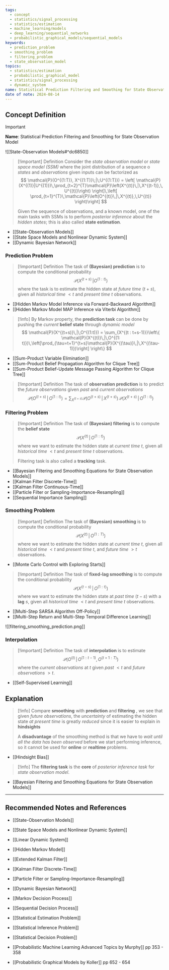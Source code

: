 ```yaml
---
tags:
  - concept
  - statistics/signal_processing
  - statistics/estimation
  - machine_learning/models
  - deep_learning/sequential_networks
  - probabilistic_graphical_models/sequential_models
keywords:
  - prediction_problem
  - smoothing_problem
  - filtering_problem
  - state_observation_model
topics:
  - statistics/estimation
  - probabilistic_graphical_model
  - statistics/signal_processing
  - dynamic_system
name: Statistical Prediction Filtering and Smoothing for State Observation Model
date of note: 2024-08-14
---
```


## Concept Definition

>[!important]
>**Name**: Statistical Prediction Filtering and Smoothing for State Observation Model

![[State-Observation Models#^dc6850]]


>[!important] Definition
>Consider the *state observation model* or *state space model (SSM)* where the joint distribution of a sequence o *states* and *observations* given inputs can be factorized as
>$$
>\mathcal{P}(O^{(1:T)}, X^{(1:T)}\;|\;U^{(1:T)}) = \left[ \mathcal{P}(X^{(1)}|U^{(1)})\,\prod_{t=2}^{T}\mathcal{P}\left(X^{(t)}\,|\,X^{(t-1)},\, U^{(t)}\right) \right]\,\left[ \prod_{t=1}^{T}\,\mathcal{P}\left(O^{(t)}\,|\,X^{(t)},\,U^{(t)} \right)\right]  
>$$
>
>Given the sequence of observations, and a known model, one of the main tasks with SSMs is to perform *posterior inference* about the *hidden states*;  this is also called **state estimation**.

- [[State-Observation Models]]
- [[State Space Models and Nonlinear Dynamic System]]
- [[Dynamic Bayesian Network]]

### Prediction Problem

>[!important] Definition
>The task of **(Bayesian) prediction** is to compute the conditional probability $$\mathcal{P}(X^{(t+s)}\,| O^{(1: t)})$$ where the task is to estimate the hidden state at *future time* $(t+s)$, given all *historical time* $<t$ and *present time* $t$ observations. 

- [[Hidden Markov Model Inference via Forward-Backward Algorithm]]
- [[Hidden Markov Model MAP Inference via Viterbi Algorithm]]

>[!info]
>By Markov property, the **prediction task** can be done by pushing the *current* **belief state** through *dynamic model*
>$$
>\mathcal{P}(X^{(t+s)}\,|\,O^{(1:t)}) = \sum_{X^{(t : t+s-1)}}\left\{ \mathcal{P}(X^{(t)}\,|\,O^{(1: t)})\,\left[\prod_{\tau=t+1}^{t+s}\mathcal{P}(X^{(\tau)}\,|\,X^{(\tau-1)})\right] \right\}
>$$

- [[Sum-Product Variable Elimination]]
- [[Sum-Product Belief Propagation Algorithm for Clique Tree]]
- [[Sum-Product Belief-Update Message Passing Algorithm for Clique Tree]]

>[!important] Definition
>The task of **observation prediction** is to predict the *future observations* given *past* and *current observations*
>$$
>\mathcal{P}(O^{(t+s)}\,|\,O^{(1:t)}) = \sum_{X^{(t+s)}}\mathcal{P}(O^{(t+s)}\,|\,X^{(t+s)})\,\mathcal{P}(X^{(t+s)}\,|\, O^{(1: t)})
>$$

### Filtering Problem

>[!important] Definition
>The task of **(Bayesian) filtering** is to compute the **belief state** $$\mathcal{P}(X^{(t)}\,|\, O^{(1: t)})$$
>where we want to estimate the hidden state at *current time* $t$, given all *historical time* $<t$ and *present time* $t$ observations.
>
>Filtering task is also called a **tracking** task. 


- [[Bayesian Filtering and Smoothing Equations for State Observation Models]]
- [[Kalman Filter Discrete-Time]]
- [[Kalman Filter Continuous-Time]]
- [[Particle Filter or Sampling-Importance-Resampling]]
- [[Sequential Importance Sampling]]

### Smoothing Problem

>[!important] Definition
>The task of **(Bayesian) smoothing** is to compute the conditional probability  $$\mathcal{P}(X^{(t)}\,|\, O^{(1: T)})$$
>where we want to estimate the hidden state at *current time* $t$, given all *historical time* $<t$ and *present time* $t$, and *future time* $>t$ observations. 
>

- [[Monte Carlo Control with Exploring Starts]]

>[!important] Definition
>The task of **fixed-lag smoothing** is to compute the conditional probability  $$\mathcal{P}(X^{(t-s)}\,|\, O^{(1: t)})$$
>where we want to estimate the hidden state at *past time* $(t-s)$ with a **lag** $s$, given all *historical time* $<t$ and *present time* $t$ observations. 
>

- [[Multi-Step SARSA Algorithm Off-Policy]]
- [[Multi-Step Return and Multi-Step Temporal Difference Learning]]


![[filtering_smoothing_prediction.png]]

### Interpolation 

>[!important] Definition
>The task of **interpolation** is to estimate $$\mathcal{P}(O^{(t)}\,|\,O^{(1: t-1)},\, O^{(t+1 : T)})$$
>where the *current observations* at $t$  given *past* $<t$ and *future observations* $>t$.

- [[Self-Supervised Learning]]


## Explanation

>[!info]
>Compare **smoothing** with **prediction** and **filtering** , we see that given *future observations*, the *uncertainty* of estimating the hidden state *at present time* is greatly *reduced* since it is easier to explain in **hindsights**
>
>A **disadvantage** of the smoothing method is that we have to *wait until all the data has been observed* before we start performing inference, so it cannot be used for **online** or **realtime** problems.

- [[Hindsight Bias]]

>[!info]
>The **filtering task** is the **core** of *posterior inference task* for *state observation model*.

- [[Bayesian Filtering and Smoothing Equations for State Observation Models]]


-----------
##  Recommended Notes and References


- [[State-Observation Models]]
- [[State Space Models and Nonlinear Dynamic System]]
- [[Linear Dynamic System]]


- [[Hidden Markov Model]]
- [[Extended Kalman Filter]]
- [[Kalman Filter Discrete-Time]]
- [[Particle Filter or Sampling-Importance-Resampling]]
- [[Dynamic Bayesian Network]]


- [[Markov Decision Process]]
- [[Sequential Decision Process]]
- [[Statistical Estimation Problem]]
- [[Statistical Inference Problem]]
- [[Statistical Decision Problem]]

- [[Probabilistic Machine Learning Advanced Topics by Murphy]] pp 353 - 358
- [[Probabilistic Graphical Models by Koller]] pp 652 - 654